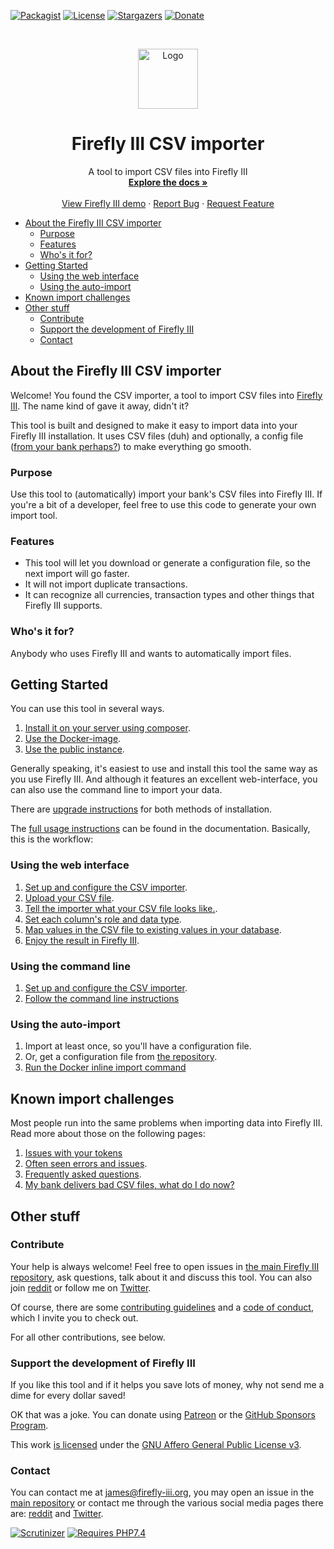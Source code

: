 [![Packagist][packagist-shield]][packagist-uri]
[![License][license-shield]][license-uri]
[![Stargazers][stars-shield]][stars-url]
[![Donate][donate-shield]][donate-uri]

<!-- PROJECT LOGO -->
<br />
<p align="center">
  <a href="https://firefly-iii.org/">
    <img src="https://www.firefly-iii.org/static/img/logo-small-new.png" alt="Logo" width="96" height="96">
  </a>
</p>
  <h1 align="center">Firefly III CSV importer</h1>

  <p align="center">
    A tool to import CSV files into Firefly III
    <br />
    <a href="https://docs.firefly-iii.org/csv"><strong>Explore the docs »</strong></a>
    <br />
    <br />
    <a href="https://demo.firefly-iii.org/">View Firefly III demo</a>
    ·
    <a href="https://github.com/firefly-iii/firefly-iii/issues">Report Bug</a>
    ·
    <a href="https://github.com/firefly-iii/firefly-iii/issues">Request Feature</a>
  </p>

<!-- MarkdownTOC autolink="true" -->

- [About the Firefly III CSV importer](#about-the-firefly-iii-csv-importer)
	- [Purpose](#purpose)
	- [Features](#features)
	- [Who's it for?](#whos-it-for)
- [Getting Started](#getting-started)
	- [Using the web interface](#using-the-web-interface)
	- [Using the auto-import](#using-the-auto-import)
- [Known import challenges](#known-import-challenges)
- [Other stuff](#other-stuff)
	- [Contribute](#contribute)
	- [Support the development of Firefly III](#support-the-development-of-firefly-iii)
	- [Contact](#contact)

<!-- /MarkdownTOC -->

## About the Firefly III CSV importer

Welcome! You found the CSV importer, a tool to import CSV files into [Firefly III](https://github.com/firefly-iii/firefly-iii). The name kind of gave it away, didn't it?

This tool is built and designed to make it easy to import data into your Firefly III installation. It uses CSV files (duh) and optionally, a config file ([from your bank perhaps?](https://github.com/firefly-iii/import-configurations/)) to make everything go smooth.

### Purpose

Use this tool to (automatically) import your bank's CSV files into Firefly III. If you're a bit of a developer, feel free to use this code to generate your own import tool.

### Features
	
* This tool will let you download or generate a configuration file, so the next import will go faster.
* It will not import duplicate transactions.
* It can recognize all currencies, transaction types and other things that Firefly III supports.

### Who's it for?

Anybody who uses Firefly III and wants to automatically import files.

## Getting Started

You can use this tool in several ways.

1. [Install it on your server using composer](https://docs.firefly-iii.org/csv/install/self_hosted/).
2. [Use the Docker-image](https://docs.firefly-iii.org/csv/install/docker/).
3. [Use the public instance](https://docs.firefly-iii.org/csv/help/public/).

Generally speaking, it's easiest to use and install this tool the same way as you use Firefly III. And although it features an excellent web-interface, you can also use the command line to import your data.

There are [upgrade instructions](https://docs.firefly-iii.org/csv/upgrade/upgrade/) for both methods of installation.

The [full usage instructions](https://docs.firefly-iii.org/csv) can be found in the documentation. Basically, this is the workflow:

### Using the web interface

1. [Set up and configure the CSV importer](https://docs.firefly-iii.org/csv/install/configure/).
2. [Upload your CSV file](https://docs.firefly-iii.org/csv/usage/upload/).
3. [Tell the importer what your CSV file looks like.](https://docs.firefly-iii.org/csv/usage/configure/).
4. [Set each column's role and data type](https://docs.firefly-iii.org/csv/usage/roles/).
5. [Map values in the CSV file to existing values in your database](https://docs.firefly-iii.org/csv/usage/map/).
6. [Enjoy the result in Firefly III](https://github.com/firefly-iii/firefly-iii).

### Using the command line

1. [Set up and configure the CSV importer](https://docs.firefly-iii.org/csv/install/configure/).
2. [Follow the command line instructions](https://docs.firefly-iii.org/csv/usage/command_line/)

### Using the auto-import

1. Import at least once, so you'll have a configuration file.
2. Or, get a configuration file from [the repository](https://github.com/firefly-iii/import-configurations).
3. [Run the Docker inline import command](https://docs.firefly-iii.org/csv/usage/command_line/)

## Known import challenges

Most people run into the same problems when importing data into Firefly III. Read more about those on the following pages:

1. [Issues with your tokens](https://docs.firefly-iii.org/csv/errors/token_errors/)
1. [Often seen errors and issues](https://docs.firefly-iii.org/csv/errors/freq_errors/).
2. [Frequently asked questions](https://docs.firefly-iii.org/csv/errors/freq_questions/).
3. [My bank delivers bad CSV files, what do I do now?](https://docs.firefly-iii.org/csv/errors/bad_files/)

## Other stuff

### Contribute

Your help is always welcome! Feel free to open issues in [the main Firefly III repository](https://github.com/firefly-iii/firefly-iii/issues), ask questions, talk about it and discuss this tool. You can also join [reddit](https://www.reddit.com/r/FireflyIII/) or follow me on [Twitter](https://twitter.com/Firefly_III).

Of course, there are some [contributing guidelines](https://github.com/firefly-iii/csv-importer/blob/master/.github/contributing.md) and a [code of conduct](https://github.com/firefly-iii/csv-importer/blob/master/.github/code_of_conduct.md), which I invite you to check out.

For all other contributions, see below.

### Support the development of Firefly III

If you like this tool and if it helps you save lots of money, why not send me a dime for every dollar saved!

OK that was a joke. You can donate using [Patreon](https://www.patreon.com/jc5) or the [GitHub Sponsors Program](https://github.com/sponsors/JC5).

This work [is licensed](https://github.com/firefly-iii/csv-importer/blob/master/LICENSE) under the [GNU Affero General Public License v3](https://www.gnu.org/licenses/agpl-3.0.html).

### Contact

You can contact me at [james@firefly-iii.org](mailto:james@firefly-iii.org), you may open an issue in the [main repository](https://github.com/firefly-iii/firefly-iii) or contact me through the various social media pages there are: [reddit](https://www.reddit.com/r/FireflyIII/) and [Twitter](https://twitter.com/Firefly_III).

[![Scrutinizer][scrutinizer-shield]][scrutinizer-uri]
[![Requires PHP7.4][php-shield]][php-uri]

[scrutinizer-shield]: https://img.shields.io/scrutinizer/g/firefly-iii/csv-importer.svg?style=flat-square
[scrutinizer-uri]: https://scrutinizer-ci.com/g/firefly-iii/csv-importer/
[php-shield]: https://img.shields.io/badge/php-7.4-red.svg?style=flat-square
[php-uri]: https://secure.php.net/downloads.php
[packagist-shield]: https://img.shields.io/packagist/v/firefly-iii/csv-importer.svg?style=flat-square
[packagist-uri]: https://packagist.org/packages/firefly-iii/csv-importer
[license-shield]: https://img.shields.io/github/license/firefly-iii/csv-importer.svg?style=flat-square
[license-uri]: https://www.gnu.org/licenses/agpl-3.0.html
[stars-shield]: https://img.shields.io/github/stars/firefly-iii/csv-importer.svg?style=flat-square
[stars-url]: https://github.com/firefly-iii/csv-importer/stargazers
[donate-shield]: https://img.shields.io/badge/donate-%24%20%E2%82%AC-brightgreen?style=flat-square
[donate-uri]: #support
